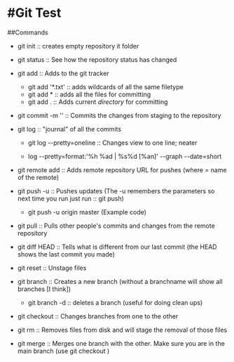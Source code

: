 #Git Test
=========

##Commands
- git init :: creates empty repository it folder

- git status :: See how the repository status has changed

- git add <filename> :: Adds <filename> to the git tracker

	- git add '*.txt' :: adds wildcards of all the same filetype
	- git add * :: adds all the files for committing
	- git add . :: Adds current _directory_ for committing

- git commit -m '<commit message>' :: Commits the changes from staging to the repository

- git log :: "journal" of all the commits

	- git log --pretty=oneline :: Changes view to one line; neater

	- log --pretty=format:'%h %ad | %s%d [%an]' --graph --date=short

- git remote add <name> <url of repository> :: Adds remote repository URL for pushes (where <name> = name of the remote)

- git push -u <remote name> <default local branch name> :: Pushes updates (The -u remembers the parameters so next time you run just run :: git push)

	- git push -u origin master (Example code)

- git pull :: Pulls other people's commits and changes from the remote repository

- git diff HEAD :: Tells what is different from our last commit (the HEAD shows the last commit you made)

- git reset <filename> :: Unstage files

- git branch <branch name> :: Creates a new branch (without a branchname will show all branches [I think])

	- git branch -d <branch name> :: deletes a branch (useful for doing clean ups)

- git checkout <branch name> :: Changes branches from one to the other

- git rm :: Removes files from disk and will stage the removal of those files

- git merge <branch name> :: Merges one branch with the other. Make sure you are in the main branch (use git checkout <branch name>)